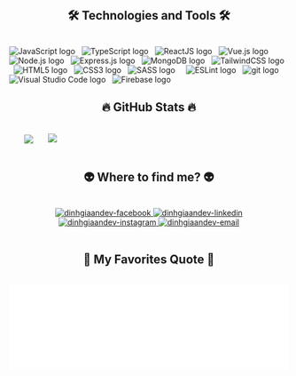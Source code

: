<h2 align="center">🛠 Technologies and Tools 🛠</h2>
<br>
<!-- https://simpleicons.org/ -->
<span><img src="https://img.shields.io/badge/JavaScript-282C34?logo=javascript&logoColor=F7DF1E" alt="JavaScript logo" title="JavaScript" height="25" /></span>
&nbsp;
<span><img src="https://img.shields.io/badge/TypeScript-282C34?logo=typescript&logoColor=3178C6" alt="TypeScript logo" title="TypeScript" height="25" /></span>
&nbsp;
<span><img src="https://img.shields.io/badge/ReactJS-282C34?logo=react&logoColor=61DAFB" alt="ReactJS logo" title="ReactJS" height="25" /></span>
&nbsp;
<span><img src="https://img.shields.io/badge/Vue.js-282C34?logo=vue.js&logoColor=4FC08D" alt="Vue.js logo" title="Vue.js" height="25" /></span>
&nbsp;
<span><img src="https://img.shields.io/badge/Node.js-282C34?logo=node.js&logoColor=00F200" alt="Node.js logo" title="Node.js" height="25" /></span>
&nbsp;
<span><img src="https://img.shields.io/badge/Express-282C34?logo=express&logoColor=FFFFFF" alt="Express.js logo" title="Express.js" height="25" /></span>
&nbsp;
<span><img src="https://img.shields.io/badge/MongoDB-282C34?logo=mongodb&logoColor=47A248" alt="MongoDB logo" title="MongoDB" height="25" /></span>
&nbsp;
<span><img src="https://img.shields.io/badge/Tailwind%20CSS-282C34?logo=tailwind-css&logoColor=38B2AC" alt="TailwindCSS logo" title="TailwindCSS" height="25" /></span>
&nbsp;
<span><img src="https://img.shields.io/badge/HTML5-282C34?logo=html5&logoColor=E34F26" alt="HTML5 logo" title="HTML5" height="25" /></span>
&nbsp;
<span><img src="https://img.shields.io/badge/CSS3-282C34?logo=css3&logoColor=1572B6" alt="CSS3 logo" title="CSS3" height="25" /></span>
&nbsp;
<span><img src="https://img.shields.io/badge/Sass-282C34?logo=sass&logoColor=CC6699" alt="SASS logo" title="SASS" height="25" /></span>
&nbsp;
&nbsp;
<span><img src="https://img.shields.io/badge/ESLint-282C34?logo=eslint&logoColor=4B32C3" alt="ESLint logo" title="ESLint" height="25" /></span>
&nbsp;
<span><img src="https://img.shields.io/badge/git-282C34?logo=git&logoColor=F05032" alt="git logo" title="git" height="25" /></span>
&nbsp;
<span><img src="https://img.shields.io/badge/VS%20Code-282C34?logo=visual-studio-code&logoColor=007ACC" alt="Visual Studio Code logo" title="Visual Studio Code" height="25" /></span>
&nbsp;
<span><img src="https://img.shields.io/badge/Firebase-282C34?logo=firebase&logoColor=FFCA28" alt="Firebase logo" title="Firebase" height="25" /></span>
&nbsp;
&nbsp;

<br>
<h2 align="center">🔥 GitHub Stats 🔥</h2>
<!-- https://github.com/anuraghazra/github-readme-stats -->
<br>
<div align=center>
  <a href="#" title="Dinhgiaandev">
    <img width="315" align="center" src="https://github-readme-stats.vercel.app/api/top-langs/?username=dinhgiaandev&hide=c%2523,powershell,Mathematica,Ruby,Objective-C,Objective-C++,Cuda&title_color=61dafb&text_color=ffffff&icon_color=61dafb&bg_color=20232a&langs_count=8&layout=compact&border_color=61dafb&hide_border=true" />
  </a>
  <a href="#" title="Dinhgiaandev">
    <img align="right" width="434" src="https://github-readme-stats.vercel.app/api?username=dinhgiaandev&show_icons=true&theme=react&border_color=61dafb&hide_border=true%22" />
  </a>
</div>

<br>
<h2 align="center">👽 Where to find me? 👽</h2>
<br>

<!-- https://icons8.com -->
<div align="center">
  <a href="https://www.facebook.com/dgiaan04" target="blank">
    <img src="https://img.icons8.com/bubbles/100/000000/facebook-new.png" alt="dinhgiaandev-facebook" />
  </a>
  <a href="https://www.linkedin.com/in/%C4%91inh-gia-%C3%A2n-5424a4300/" target="blank">
    <img src="https://img.icons8.com/bubbles/100/000000/linkedin.png" alt="dinhgiaandev-linkedin" />
  </a>
  <a href="https://www.instagram.com/dga.isme/" target="blank">
    <img src="https://img.icons8.com/bubbles/100/000000/instagram.png" alt="dinhgiaandev-instagram" />
  </a>
  <a href="mailto:dinhgiaanforwork@gmail.com" target="top">
    <img src="https://img.icons8.com/bubbles/100/000000/apple-mail.png" alt="dinhgiaandev-email" />
  </a>
</div>

<br>
<h2 align="center">📑 My Favorites Quote 📑</h2>
<br>
<a href="#" target="_blank">
  <img src="svg/dinhgiaandev-quotes.svg" width="846" height="150" alt="dinhgiaandev-official" />
</a>